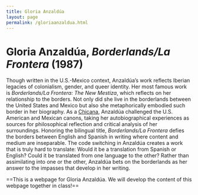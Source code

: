 ```yaml
---
title: Gloria Anzaldúa
layout: page
permalink: /gloriaanzaldua.html
---
```

# Gloria Anzaldúa, *Borderlands/La Frontera* (1987)

Though written in the U.S.-Mexico context, Anzaldúa’s work reflects Iberian legacies of colonialism, gender, and queer identity. Her most famous work is *Borderlands/La Frontera: The New Mestiza*, which reflects on her relationship to the borders. Not only did she live in the borderlands between the United States and Mexico but also she metaphorically embodied such border in her biography. As a [Chicana](https://en.wikipedia.org/wiki/Chicano), Anzaldúa challenged the U.S. American and Mexican canons, taking her autobiographical experiences as sources for philosophical reflection and critical analysis of her surroundings. Honoring the bilingual title, *Borderlands/La Frontera* defies the borders between English and Spanish in writing where content and medium are inseparable. The code switching in Anzaldúa creates a work that is truly hard to translate: Would it be a translation from Spanish or English? Could it be translated from one language to the other? Rather than assimilating into one or the other, Anzaldúa bets on the borderlands as her answer to the impasses that develop in her writing. 

==This is a webpage for Gloria Anzaldúa. We will develop the content of this webpage together in class!==
